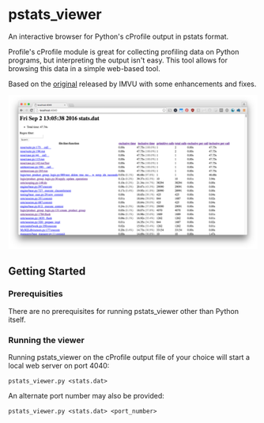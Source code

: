 # pstats_viewer

An interactive browser for Python's cProfile output in pstats format.

Profile's cProfile module is great for collecting profiling data on Python
programs, but interpreting the output isn't easy. This tool allows for browsing
this data in a simple web-based tool.

Based on the
[original](https://chadaustin.me/2008/05/open-sourced-our-pstats-viewer/)
released by IMVU with some enhancements and fixes.

![screenshot of pstats\_viewer](/docs/pstats_screenshot.png?raw=true)

## Getting Started

### Prerequisities

There are no prerequisites for running pstats_viewer other than Python itself.

### Running the viewer

Running pstats_viewer on the cProfile output file of your choice will start a
local web server on port 4040:

```
pstats_viewer.py <stats.dat>
```

An alternate port number may also be provided:

```
pstats_viewer.py <stats.dat> <port_number>
```
